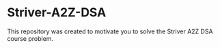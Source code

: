 # Striver-A2Z-DSA
This repository was created to motivate you to solve the Striver A2Z DSA course problem.
